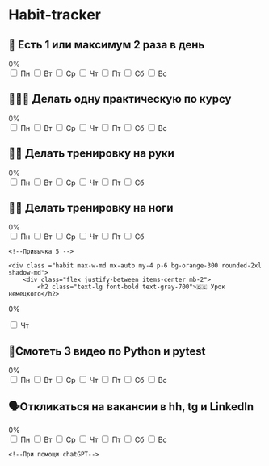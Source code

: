 # Habit-tracker


<!DOCTYPE html>
<html> 
<head>
  <meta charset="UTF-8">
  <script src="https://cdn.tailwindcss.com"></script>
  <style>
    .bg-mint-500 { background-color: #3eb489; }
    .text-mint-600 { color: #312f31; }
  </style>
</head>
<body>

  <!-- Привычка 1 -->
  <div class="habit max-w-md mx-auto my-4 p-6 bg-green-200   rounded-2xl shadow-md">
    <div class="flex justify-between items-center mb-2">
      <h2 class="text-lg font-semibold text-gray-700">🍎 Есть 1 или максимум 2 раза в день</h2>
      <span class="progress-text text-mint-600 font-bold">0%</span>
    </div>
    <div class="flex space-x-2 justify-between mb-2">
      <label><input type="checkbox" class="day-toggle"> Пн</label>
      <label><input type="checkbox" class="day-toggle"> Вт</label>
      <label><input type="checkbox" class="day-toggle"> Ср</label>
      <label><input type="checkbox" class="day-toggle"> Чт</label>
      <label><input type="checkbox" class="day-toggle"> Пт</label>
      <label><input type="checkbox" class="day-toggle"> Сб</label>
      <label><input type="checkbox" class="day-toggle"> Вс</label>
    </div>
    <div class="w-full bg-gray-200 rounded-full h-2">
      <div class="progress-bar bg-mint-500 h-2 rounded-full transition-all duration-300" style="width: 0%"></div>
    </div>
  </div>

  <!-- Привычка 2 -->
  <div class="habit max-w-md mx-auto my-4 p-6 bg-yellow-100 rounded-2xl shadow-md">
    <div class="flex justify-between items-center mb-2">
      <h2 class="text-lg font-semibold text-gray-700">👩🏻‍💻 Делать одну практическую по курсу</h2>
      <span class="progress-text text-mint-600 font-bold">0%</span>
    </div>
    <div class="flex space-x-2 justify-between mb-2">
      <label><input type="checkbox" class="day-toggle"> Пн</label>
      <label><input type="checkbox" class="day-toggle"> Вт</label>
      <label><input type="checkbox" class="day-toggle"> Ср</label>
      <label><input type="checkbox" class="day-toggle"> Чт</label>
      <label><input type="checkbox" class="day-toggle"> Пт</label>
      <label><input type="checkbox" class="day-toggle"> Сб</label>
      <label><input type="checkbox" class="day-toggle"> Вс</label>
    </div>
    <div class="w-full bg-gray-200 rounded-full h-2">
      <div class="progress-bar bg-mint-500 h-2 rounded-full transition-all duration-300" style="width: 0%"></div>
    </div>
  </div>

  <!-- Привычка 3 -->
  <div class="habit max-w-md mx-auto my-4 p-6 bg-purple-50 rounded-2xl shadow-md">
    <div class="flex justify-between items-center mb-2">
      <h2 class="text-lg font-semibold text-gray-700">💪🏼 Делать тренировку на руки</h2>
      <span class="progress-text text-mint-600 font-bold">0%</span>
    </div>
    <div class="flex space-x-2 justify-between mb-2">
      <label><input type="checkbox" class="day-toggle"> Пн</label>
      <label><input type="checkbox" class="day-toggle"> Вт</label>
      <label><input type="checkbox" class="day-toggle"> Ср</label>
      <label><input type="checkbox" class="day-toggle"> Чт</label>
      <label><input type="checkbox" class="day-toggle"> Пт</label>
      <label><input type="checkbox" class="day-toggle"> Сб</label>
     </div>
    <div class="w-full bg-gray-200 rounded-full h-2">
      <div class="progress-bar bg-mint-500 h-2 rounded-full transition-all duration-300" style="width: 0%"></div>
    </div>
  </div>


  <!--Привычка 4 -->
  <div class="habit max-w-md mx-auto my-4 p-6 bg-red-100 rounded-2xl shadow-md">
    <div class="flex justify-between items-center mb-2">
      <h2 class="text-lg font-semibold text-gray-700">🦵🏻 Делать тренировку на ноги</h2>
      <span class="progress-text text-mint-600 font-bold">0%</span>
    </div>
    <div class="flex space-x-2 justify-between mb-2">
      <label><input type="checkbox" class="day-toggle"> Пн</label>
      <label><input type="checkbox" class="day-toggle"> Вт</label>
      <label><input type="checkbox" class="day-toggle"> Ср</label>
      <label><input type="checkbox" class="day-toggle"> Чт</label>
      <label><input type="checkbox" class="day-toggle"> Пт</label>
      <label><input type="checkbox" class="day-toggle"> Сб</label>
     </div>
    <div class="w-full bg-gray-200 rounded-full h-2">
      <div class="progress-bar bg-mint-500 h-2 rounded-full transition-all duration-300" style="width: 0%"></div>
    </div>
  </div>

    <!--Привычка 5 -->

    <div class ="habit max-w-md mx-auto my-4 p-6 bg-orange-300 rounded-2xl shadow-md">
        <div class="flex justify-between items-center mb-2">
            <h2 class="text-lg font-bold text-gray-700">🇩🇪 Урок немецкого</h2>
<span class="progress-text text-gray-700 font-bold">0%</span>
</div>
<div class="flex space-x-2 justify-between mb-2">
    <label><input type="checkbox" class="day-toggle"> Чт</label>
</div>
<div class="w-full bg-gray-200 rounded-full h-2">
<div class="progress-bar bg-mint-500 h-2 rounded-full transition-all duration-300" style="width: 0%"></div>
    </div>
</div>

<!--Привычка 6 -->

<div class="habit max-w-md mx-auto my-4 p-6 bg-blue-300 rounded-2xl shadow-md">
    <div class="flex justify-between items-center mb-2">
        <h2 class="text-lg font-bold text-gray-700">🐍Смотеть 3 видео по Python и pytest</h2>
        <span class="progress-text text-gray-700 font-bold">0%</span>
    </div>
    <div class="flex space-x-2 justify-between mb-2">
        <label><input type="checkbox" class="day-toggle"> Пн</label>
        <label><input type="checkbox" class="day-toggle"> Вт</label>
        <label><input type="checkbox" class="day-toggle"> Ср</label>
        <label><input type="checkbox" class="day-toggle"> Чт</label>
        <label><input type="checkbox" class="day-toggle"> Пт</label>
        <label><input type="checkbox" class="day-toggle"> Сб</label>
        <label><input type="checkbox" class="day-toggle"> Вс</label>
    </div>
    <div class="w-full bg-gray-200 rounded-full h-2">
<div class="progress-bar bg-mint-500 h-2 rounded-full transition-all duration-300" style="width: 0%"></div>
    </div>
</div>

<!--Привычка 7-->

<div class="habit max-w-md mx-auto my-4 p-6 bg-blue-100 rounded-2xl shadow-md">
    <div class="flex justify-between items-center mb-2">
        <h2 class="text-decoration font-bold text-gray-700">🗣️Откликаться на вакансии в hh, tg и LinkedIn</h2>
        <span class="progress-text text-gray-700 font-bold">0%</span>
    </div>
    <div class="flex space-x-2 justify-between mb-2">
        <label><input type="checkbox" class="day-toggle"> Пн</label>
        <label><input type="checkbox" class="day-toggle"> Вт</label>
        <label><input type="checkbox" class="day-toggle"> Ср</label>
        <label><input type="checkbox" class="day-toggle"> Чт</label>
        <label><input type="checkbox" class="day-toggle"> Пт</label>
        <label><input type="checkbox" class="day-toggle"> Сб</label>
        <label><input type="checkbox" class="day-toggle"> Вс</label>
</div>
    <div class="w-full bg-gray-200 rounded-full h-2">
      <div class="progress-bar bg-mint-500 h-2 rounded-full transition-all duration-300" style="width: 0%"></div>
    </div>

    <!--При помощи chatGPT-->

  <script>
  document.querySelectorAll('.habit').forEach((habitBlock, habitIndex) => {
    const checkboxes = habitBlock.querySelectorAll('.day-toggle');
    const progressText = habitBlock.querySelector('.progress-text');
    const progressBar = habitBlock.querySelector('.progress-bar');

    // Уникальный ключ по привычке и неделе
    const now = new Date();
    const year = now.getFullYear();
    const week = Math.floor((now.getDate() - now.getDay() + 10) / 7);
    const storageKey = `habit-${habitIndex}-week-${year}-${week}`;

    // Загружаем состояние
    const saved = JSON.parse(localStorage.getItem(storageKey)) || [];

    checkboxes.forEach((cb, i) => {
      cb.checked = saved[i] || false;

      cb.addEventListener('change', () => {
        const currentState = Array.from(checkboxes).map(c => c.checked);
        localStorage.setItem(storageKey, JSON.stringify(currentState));
        updateProgress();
      });
    });

    // Обновление прогресса внутри блока
    function updateProgress() {
      const total = checkboxes.length;
      const checked = Array.from(checkboxes).filter(c => c.checked).length;
      const percent = Math.round((checked / total) * 100);
      progressText.textContent = percent + '%';
      progressBar.style.width = percent + '%';
    }

    // при загрузке
    updateProgress();
  });

</script>


</body>
</html>
